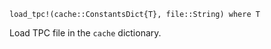 ```
load_tpc!(cache::ConstantsDict{T}, file::String) where T
```

Load TPC file in the `cache` dictionary. 

